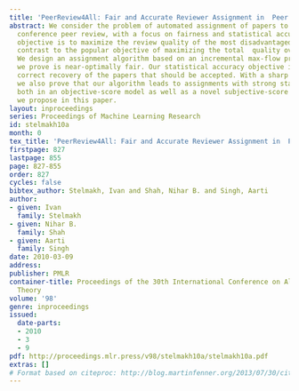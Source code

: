 ```yaml
---
title: 'PeerReview4All: Fair and Accurate Reviewer Assignment in  Peer Review'
abstract: We consider the problem of automated assignment of papers to reviewers in
  conference peer review, with a focus on fairness and statistical accuracy. Our fairness
  objective is to maximize the review quality of the most disadvantaged paper, in
  contrast to the popular objective of maximizing the total  quality over all papers.
  We design an assignment algorithm based on an incremental max-flow procedure that
  we prove is near-optimally fair. Our statistical accuracy objective is to ensure
  correct recovery of the papers that should be accepted. With a sharp minimax analysis
  we also prove that our algorithm leads to assignments with strong statistical guarantees
  both in an objective-score model as well as a novel subjective-score model that
  we propose in this paper.
layout: inproceedings
series: Proceedings of Machine Learning Research
id: stelmakh10a
month: 0
tex_title: 'PeerReview4All: Fair and Accurate Reviewer Assignment in  Peer Review'
firstpage: 827
lastpage: 855
page: 827-855
order: 827
cycles: false
bibtex_author: Stelmakh, Ivan and Shah, Nihar B. and Singh, Aarti
author:
- given: Ivan
  family: Stelmakh
- given: Nihar B.
  family: Shah
- given: Aarti
  family: Singh
date: 2010-03-09
address: 
publisher: PMLR
container-title: Proceedings of the 30th International Conference on Algorithmic Learning
  Theory
volume: '98'
genre: inproceedings
issued:
  date-parts:
  - 2010
  - 3
  - 9
pdf: http://proceedings.mlr.press/v98/stelmakh10a/stelmakh10a.pdf
extras: []
# Format based on citeproc: http://blog.martinfenner.org/2013/07/30/citeproc-yaml-for-bibliographies/
---
```

